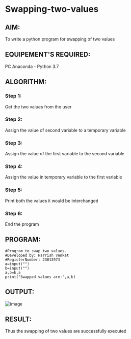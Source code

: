 # Swapping-two-values
## AIM:
To write a python program for swapping of two values
## EQUIPEMENT'S REQUIRED: 
PC
Anaconda - Python 3.7
## ALGORITHM: 
### Step 1:
Get the two values from the user
### Step 2: 
Assign the value of second variable to a temporary variable 
### Step 3: 
Assign the value of the first variable to the second variable.
### Step 4:  
Assign the value in temporary variable to the first variable
### Step 5: 
Print both the values it would be interchanged
### Step 6: 
End the program
## PROGRAM:
```
#Program to swap two values.
#Developed by: Harrish Venkat
#RegisterNumber: 23013973
a=input("")
b=input("")
a,b=b,a
print("Swapped values are:",a,b)
```
## OUTPUT:
![image](https://github.com/HarrishVenkat/Swapping-two-values/assets/144979588/aca4ce59-cd46-4875-975c-e44fecd16407)

## RESULT:
Thus the swapping of two values are successfully executed




